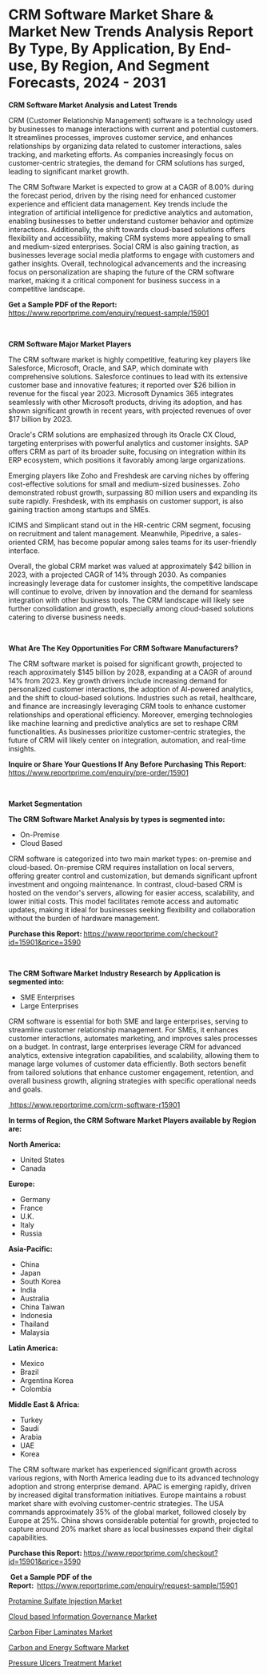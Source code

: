 <p><h1>CRM Software Market Share & Market New Trends Analysis Report By Type, By Application, By End-use, By Region, And Segment Forecasts, 2024 - 2031</h1></p><p><strong>CRM Software Market Analysis and Latest Trends</strong></p>
<p><p>CRM (Customer Relationship Management) software is a technology used by businesses to manage interactions with current and potential customers. It streamlines processes, improves customer service, and enhances relationships by organizing data related to customer interactions, sales tracking, and marketing efforts. As companies increasingly focus on customer-centric strategies, the demand for CRM solutions has surged, leading to significant market growth.</p><p>The CRM Software Market is expected to grow at a CAGR of 8.00% during the forecast period, driven by the rising need for enhanced customer experience and efficient data management. Key trends include the integration of artificial intelligence for predictive analytics and automation, enabling businesses to better understand customer behavior and optimize interactions. Additionally, the shift towards cloud-based solutions offers flexibility and accessibility, making CRM systems more appealing to small and medium-sized enterprises. Social CRM is also gaining traction, as businesses leverage social media platforms to engage with customers and gather insights. Overall, technological advancements and the increasing focus on personalization are shaping the future of the CRM software market, making it a critical component for business success in a competitive landscape.</p></p>
<p><strong>Get a Sample PDF of the Report:&nbsp;</strong> <a href="https://www.reportprime.com/enquiry/request-sample/15901?utm_campaign=1113&utm_medium=2&utm_source=Github&utm_content=ia&utm_term=16112024&utm_id=crm-software">https://www.reportprime.com/enquiry/request-sample/15901</a></p>
<p>&nbsp;</p>
<p><strong>CRM Software Major Market Players</strong></p>
<p><p>The CRM software market is highly competitive, featuring key players like Salesforce, Microsoft, Oracle, and SAP, which dominate with comprehensive solutions. Salesforce continues to lead with its extensive customer base and innovative features; it reported over $26 billion in revenue for the fiscal year 2023. Microsoft Dynamics 365 integrates seamlessly with other Microsoft products, driving its adoption, and has shown significant growth in recent years, with projected revenues of over $17 billion by 2023. </p><p>Oracle's CRM solutions are emphasized through its Oracle CX Cloud, targeting enterprises with powerful analytics and customer insights. SAP offers CRM as part of its broader suite, focusing on integration within its ERP ecosystem, which positions it favorably among large organizations.</p><p>Emerging players like Zoho and Freshdesk are carving niches by offering cost-effective solutions for small and medium-sized businesses. Zoho demonstrated robust growth, surpassing 80 million users and expanding its suite rapidly. Freshdesk, with its emphasis on customer support, is also gaining traction among startups and SMEs.</p><p>ICIMS and Simplicant stand out in the HR-centric CRM segment, focusing on recruitment and talent management. Meanwhile, Pipedrive, a sales-oriented CRM, has become popular among sales teams for its user-friendly interface.</p><p>Overall, the global CRM market was valued at approximately $42 billion in 2023, with a projected CAGR of 14% through 2030. As companies increasingly leverage data for customer insights, the competitive landscape will continue to evolve, driven by innovation and the demand for seamless integration with other business tools. The CRM landscape will likely see further consolidation and growth, especially among cloud-based solutions catering to diverse business needs.</p></p>
<p>&nbsp;</p>
<p><strong>What Are The Key Opportunities For CRM Software Manufacturers?</strong></p>
<p><p>The CRM software market is poised for significant growth, projected to reach approximately $145 billion by 2028, expanding at a CAGR of around 14% from 2023. Key growth drivers include increasing demand for personalized customer interactions, the adoption of AI-powered analytics, and the shift to cloud-based solutions. Industries such as retail, healthcare, and finance are increasingly leveraging CRM tools to enhance customer relationships and operational efficiency. Moreover, emerging technologies like machine learning and predictive analytics are set to reshape CRM functionalities. As businesses prioritize customer-centric strategies, the future of CRM will likely center on integration, automation, and real-time insights.</p></p>
<p><strong>Inquire or Share Your Questions If Any Before Purchasing This Report:</strong> <a href="https://www.reportprime.com/enquiry/pre-order/15901?utm_campaign=1113&utm_medium=2&utm_source=Github&utm_content=ia&utm_term=16112024&utm_id=crm-software">https://www.reportprime.com/enquiry/pre-order/15901</a></p>
<p>&nbsp;</p>
<p><strong>Market Segmentation</strong></p>
<p><strong>The CRM Software Market Analysis by types is segmented into:</strong></p>
<p><ul><li>On-Premise</li><li>Cloud Based</li></ul></p>
<p><p>CRM software is categorized into two main market types: on-premise and cloud-based. On-premise CRM requires installation on local servers, offering greater control and customization, but demands significant upfront investment and ongoing maintenance. In contrast, cloud-based CRM is hosted on the vendor's servers, allowing for easier access, scalability, and lower initial costs. This model facilitates remote access and automatic updates, making it ideal for businesses seeking flexibility and collaboration without the burden of hardware management.</p></p>
<p><strong>Purchase this Report:&nbsp;</strong><a href="https://www.reportprime.com/checkout?id=15901&price=3590&utm_campaign=1113&utm_medium=2&utm_source=Github&utm_content=ia&utm_term=16112024&utm_id=crm-software">https://www.reportprime.com/checkout?id=15901&price=3590</a></p>
<p>&nbsp;</p>
<p><strong>The CRM Software Market Industry Research by Application is segmented into:</strong></p>
<p><ul><li>SME Enterprises</li><li>Large Enterprises</li></ul></p>
<p><p>CRM software is essential for both SME and large enterprises, serving to streamline customer relationship management. For SMEs, it enhances customer interactions, automates marketing, and improves sales processes on a budget. In contrast, large enterprises leverage CRM for advanced analytics, extensive integration capabilities, and scalability, allowing them to manage large volumes of customer data efficiently. Both sectors benefit from tailored solutions that enhance customer engagement, retention, and overall business growth, aligning strategies with specific operational needs and goals.</p></p>
<p><a href="https://www.reportprime.com/crm-software-r15901?utm_campaign=1113&utm_medium=2&utm_source=Github&utm_content=ia&utm_term=16112024&utm_id=crm-software">&nbsp;https://www.reportprime.com/crm-software-r15901</a></p>
<p><strong>In terms of Region, the CRM Software Market Players available by Region are:</strong></p>
<p>
    <p> <strong> North America: </strong>
        <ul>
            <li>United States</li>
            <li>Canada</li>
        </ul>
        </p> 
    <p> <strong> Europe: </strong>
        <ul>
            <li>Germany</li>
            <li>France</li>
            <li>U.K.</li>
            <li>Italy</li>
            <li>Russia</li>
        </ul>
        </p> 
    <p> <strong> Asia-Pacific: </strong>
        <ul>
            <li>China</li>
            <li>Japan</li>
            <li>South Korea</li>
            <li>India</li>
            <li>Australia</li>
            <li>China Taiwan</li>
            <li>Indonesia</li>
            <li>Thailand</li>
            <li>Malaysia</li>
        </ul>
        </p> 
    <p> <strong> Latin America: </strong>
        <ul>
            <li>Mexico</li>
            <li>Brazil</li>
            <li>Argentina Korea</li>
            <li>Colombia</li>
        </ul>
        </p> 
    <p> <strong> Middle East & Africa: </strong>
        <ul>
            <li>Turkey</li>
            <li>Saudi</li>
            <li>Arabia</li>
            <li>UAE</li>
            <li>Korea</li>
        </ul>
    </p>
    </p>
<p><p>The CRM software market has experienced significant growth across various regions, with North America leading due to its advanced technology adoption and strong enterprise demand. APAC is emerging rapidly, driven by increased digital transformation initiatives. Europe maintains a robust market share with evolving customer-centric strategies. The USA commands approximately 35% of the global market, followed closely by Europe at 25%. China shows considerable potential for growth, projected to capture around 20% market share as local businesses expand their digital capabilities.</p></p>
<p><strong>Purchase this Report: </strong><a href="https://www.reportprime.com/checkout?id=15901&price=3590&utm_campaign=1113&utm_medium=2&utm_source=Github&utm_content=ia&utm_term=16112024&utm_id=crm-software">https://www.reportprime.com/checkout?id=15901&price=3590</a></p>
<p>&nbsp;<strong>Get a Sample PDF of the Report:&nbsp;&nbsp;</strong><a href="https://www.reportprime.com/enquiry/request-sample/15901?utm_campaign=1113&utm_medium=2&utm_source=Github&utm_content=ia&utm_term=16112024&utm_id=crm-software">https://www.reportprime.com/enquiry/request-sample/15901</a></p>
<p><strong></strong></p>
<p><p><a href="https://www.linkedin.com/pulse/global-perspectives-protamine-sulfate-injection-market-trends-uk5je?utm_campaign=1113&utm_medium=2&utm_source=Github&utm_content=ia&utm_term=16112024&utm_id=crm-software">Protamine Sulfate Injection Market</a></p><p><a href="https://github.com/kric8bmkinds/Market-Research-Report-List-1/blob/main/cloud-based-information-governance-market.md?utm_campaign=1113&utm_medium=2&utm_source=Github&utm_content=ia&utm_term=16112024&utm_id=crm-software">Cloud based Information Governance Market</a></p><p><a href="https://www.linkedin.com/pulse/analyzing-global-carbon-fiber-laminates-market-growth-prospects-tmnge?utm_campaign=1113&utm_medium=2&utm_source=Github&utm_content=ia&utm_term=16112024&utm_id=crm-software">Carbon Fiber Laminates Market</a></p><p><a href="https://github.com/GenaGaines34/Market-Research-Report-List-1/blob/main/carbon-and-energy-software-market.md?utm_campaign=1113&utm_medium=2&utm_source=Github&utm_content=ia&utm_term=16112024&utm_id=crm-software">Carbon and Energy Software Market</a></p><p><a href="https://issuu.com/reportprime-2/docs/pressure-ulcers-treatment-market-si_aa9537b0c13946?utm_campaign=1113&utm_medium=2&utm_source=Github&utm_content=ia&utm_term=16112024&utm_id=crm-software">Pressure Ulcers Treatment Market</a></p></p>